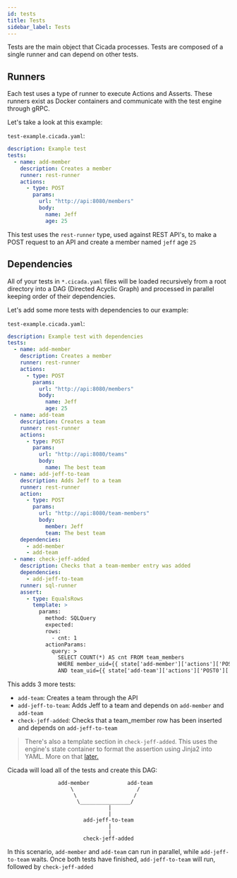 ```yaml
---
id: tests
title: Tests
sidebar_label: Tests
---
```


Tests are the main object that Cicada processes. Tests are composed of a single
runner and can depend on other tests.

## Runners

Each test uses a type of runner to execute Actions and Asserts. These runners
exist as Docker containers and communicate with the test engine through gRPC.

Let's take a look at this example:

`test-example.cicada.yaml`:

```yaml
description: Example test
tests:
  - name: add-member
    description: Creates a member
    runner: rest-runner
    actions:
      - type: POST
        params:
          url: "http://api:8080/members"
          body:
            name: Jeff
            age: 25
```

This test uses the `rest-runner` type, used against REST API's, to make a POST
request to an API and create a member named `jeff` age `25`

## Dependencies

All of your tests in `*.cicada.yaml` files will be loaded recursively from a
root directory into a DAG (Directed Acyclic Graph) and processed in parallel
keeping order of their dependencies.

Let's add some more tests with dependencies to our example:

`test-example.cicada.yaml`:

```yaml
description: Example test with dependencies
tests:
  - name: add-member
    description: Creates a member
    runner: rest-runner
    actions:
      - type: POST
        params:
          url: "http://api:8080/members"
          body:
            name: Jeff
            age: 25
  - name: add-team
    description: Creates a team
    runner: rest-runner
    actions:
      - type: POST
        params:
          url: "http://api:8080/teams"
          body:
            name: The best team
  - name: add-jeff-to-team
    description: Adds Jeff to a team
    runner: rest-runner
    action:
      - type: POST
        params:
          url: "http://api:8080/team-members"
          body:
            member: Jeff
            team: The best team
    dependencies:
      - add-member
      - add-team
  - name: check-jeff-added
    description: Checks that a team-member entry was added
    dependencies:
      - add-jeff-to-team
    runner: sql-runner
    assert:
      - type: EqualsRows
        template: >
          params:
            method: SQLQuery
            expected:
            rows:
              - cnt: 1
            actionParams:
              query: >
                SELECT COUNT(*) AS cnt FROM team_members
                WHERE member_uid={{ state['add-member']['actions']['POST0']['results'][0]['body']['id'] }}
                AND team_uid={{ state['add-team']['actions']['POST0']['results'][0]['body']['id'] }}
```

This adds 3 more tests:

* `add-team`: Creates a team through the API
* `add-jeff-to-team`: Adds Jeff to a team and depends on `add-member` and `add-team`
* `check-jeff-added`: Checks that a team_member row has been inserted and depends on `add-jeff-to-team`

> There's also a template section in `check-jeff-added`. This uses the engine's state container
> to format the assertion using Jinja2 into YAML. More on that [later.](state.md)

Cicada will load all of the tests and create this DAG:

```
                add-member            add-team
                    \                    /
                     \                  /
                      \________________/
                                |
                                |
                        add-jeff-to-team
                                |
                                |
                        check-jeff-added
```

In this scenario, `add-member` and `add-team` can run in parallel, while
`add-jeff-to-team` waits. Once both tests have finished, `add-jeff-to-team`
will run, followed by `check-jeff-added`
